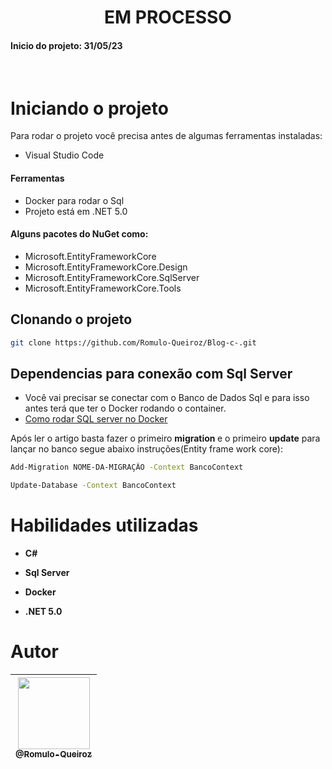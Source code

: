 <h1 align="center">EM PROCESSO</h1>
<h4><strong>Inicio do projeto:</strong> 31/05/23</h4>

<br />

# Iniciando o projeto
Para rodar o projeto você precisa antes de algumas ferramentas instaladas:
* Visual Studio Code
#### Ferramentas
* Docker para rodar o Sql 
* Projeto está em .NET 5.0
#### Alguns pacotes do NuGet como:
* Microsoft.EntityFrameworkCore
* Microsoft.EntityFrameworkCore.Design
* Microsoft.EntityFrameworkCore.SqlServer
* Microsoft.EntityFrameworkCore.Tools



## Clonando o projeto
```bash
git clone https://github.com/Romulo-Queiroz/Blog-c-.git
```

## Dependencias para conexão com Sql Server 
- Você vai precisar se conectar com o Banco de Dados Sql e para isso antes terá que ter o Docker rodando o container.
- <a href="https://balta.io/blog/sql-server-docker" target="_blank"> Como rodar SQL server no Docker</a>


Após ler o artigo basta fazer o primeiro <strong> migration </strong> e o primeiro <strong>update</strong> para lançar no banco segue abaixo instruções(Entity frame work core):
```bash
Add-Migration NOME-DA-MIGRAÇÃO -Context BancoContext
```

```bash
Update-Database -Context BancoContext
```


# Habilidades utilizadas

 - **C#**
 
 - **Sql Server**
 
 - **Docker** 
 
 - **.NET 5.0**
 

# Autor
<div align="center">

| [<img src="https://github.com/Romulo-Queiroz.png?size=115" width=115><br><sub>@Romulo-Queiroz</sub>](https://github.com/Romulo-Queiroz) |
| :-------------------------------------------------------------------------------------------------------------------------------------: |

</div>
